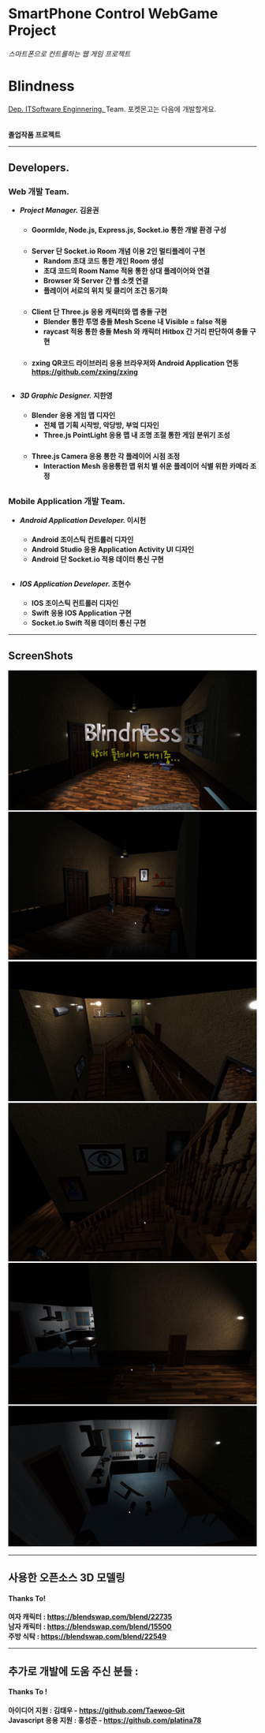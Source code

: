 SmartPhone Control 
WebGame Project
==================
###### 스마트폰으로 컨트롤하는 웹 게임 프로젝트

Blindness
=========

<u>Dep. ITSoftware Enginnering. </u>
Team. 포켓몬고는 다음에 개발할게요. 
######
<b>졸업작품 프로젝트<b>

--- 
## Developers.
### Web 개발 Team.
* <em>Project Manager.</em> <b>김윤권</b>
    ####
    - GoormIde, Node.js, Express.js, Socket.io 통한 개발 환경 구성
    #####
    - Server 단 Socket.io Room 개념 이용 2인 멀티플레이 구현
        +  Random 초대 코드 통한 개인 Room 생성 
        +  초대 코드의 Room Name 적용 통한 상대 플레이어와 연결
        +  Browser 와 Server 간 웹 소켓 연결 
        +  플레이어 서로의 위치 및 클리어 조건 동기화  
    #####
    - Client 단 Three.js 응용 캐릭터와 맵 충돌 구현
        + Blender 통한 투명 충돌 Mesh Scene 내 Visible = false 적용
        + raycast 적용 통한 충돌 Mesh 와 캐릭터 Hitbox 간 거리 판단하여 충돌 구현
    #####

    - zxing QR코드 라이브러리 응용 브라우저와 Android Application 연동 https://github.com/zxing/zxing


##
* <em>3D Graphic Designer.</em> <b>지한영</b>
    ####
    - Blender 응용 게임 맵 디자인
        + 전체 맵 기획 시작방, 악당방, 부엌 디자인
        + Three.js PointLight 응용 맵 내 조명 조절 통한 게임 분위기 조성
               
    #####
    - Three.js Camera 응용 통한 각 플레이어 시점 조정
        + Interaction Mesh 응용통한 맵 위치 별 쉬운 플레이어 식별 위한 카메라 조정
    #####

##
### Mobile Application 개발 Team.
* <em>Android Application Developer. </em> <b>이시헌</b>
    ####
    - Android 조이스틱 컨트롤러 디자인
    - Android Studio 응용 Application Activity UI 디자인
    - Android 단 Socket.io 적용 데이터 통신 구현

##
* <em>IOS Application Developer. </em> <b>조현수</b>
    ####
    - IOS 조이스틱 컨트롤러 디자인
    - Swift 응용 IOS Application 구현
    - Socket.io Swift 적용 데이터 통신 구현


--- 
## ScreenShots
![screensh](./img/ingame_intro.png)
![screensh](./img/character_ingame.png)
![screensh](./img/2ffloor.png)
![screensh](./img/in_stair.png)
![screensh](./img/1ffloor.png)
![screensh](./img/in_kitchen.png)


---
## 사용한 오픈소스 3D 모델링
#### Thanks To!

여자 캐릭터 : https://blendswap.com/blend/22735  
남자 캐릭터 : https://blendswap.com/blend/15500  
주방 식탁 : https://blendswap.com/blend/22549  

---
## 추가로 개발에 도움 주신 분들 : 
#### Thanks To !
아이디어 지원 : 김태우 - https://github.com/Taewoo-Git  
Javascript 응용 지원 : 홍성준 - https://github.com/platina78  